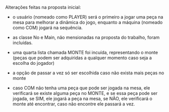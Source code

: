 Alterações feitas na proposta inicial:

- o usuário (nomeado como PLAYER) será o primeiro a jogar uma peça na mesa para melhorar a dinâmica do jogo, enquanto a máquina (nomeado como COM) jogará na sequência.
  
- as classe No e Main, não mensionadas na proposta do trabalho, foram incluídas.
  
- uma quarta lista chamada MONTE foi incuída, representando o monte (peças que podem ser adquiridas a qualquer momento caso seja a escolha do jogador)

- a opção de passar a vez só ser escolhida caso não exista mais peças no monte
  
- caso COM não tenha uma peça que pode ser jogada na mesa, ele verificará se existe alguma peça no MONTE, e se essa peça pode ser jogada,
  se SIM, ele jogará a peça na mesa, se NÃO, ele verificará o monte até encontrar, caso não encontre ele passará a vez.
